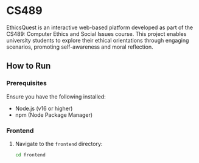 # CS489

EthicsQuest is an interactive web-based platform developed as part of the CS489: Computer Ethics and Social Issues course. This project enables university students to explore their ethical orientations through engaging scenarios, promoting self-awareness and moral reflection.

## How to Run

### Prerequisites

Ensure you have the following installed:
- Node.js (v16 or higher)
- npm (Node Package Manager)

### Frontend

1. Navigate to the `frontend` directory:
   ```bash
   cd frontend
